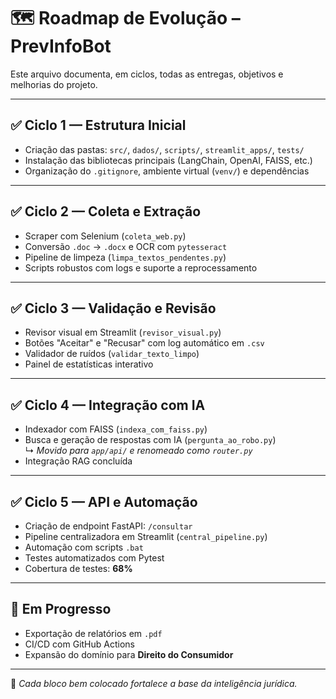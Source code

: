 # 🗺️ Roadmap de Evolução – PrevInfoBot

Este arquivo documenta, em ciclos, todas as entregas, objetivos e melhorias do projeto.

---

## ✅ Ciclo 1 — Estrutura Inicial

- Criação das pastas: `src/`, `dados/`, `scripts/`, `streamlit_apps/`, `tests/`
- Instalação das bibliotecas principais (LangChain, OpenAI, FAISS, etc.)
- Organização do `.gitignore`, ambiente virtual (`venv/`) e dependências

---

## ✅ Ciclo 2 — Coleta e Extração

- Scraper com Selenium (`coleta_web.py`)
- Conversão `.doc` → `.docx` e OCR com `pytesseract`
- Pipeline de limpeza (`limpa_textos_pendentes.py`)
- Scripts robustos com logs e suporte a reprocessamento

---

## ✅ Ciclo 3 — Validação e Revisão

- Revisor visual em Streamlit (`revisor_visual.py`)
- Botões "Aceitar" e "Recusar" com log automático em `.csv`
- Validador de ruídos (`validar_texto_limpo`)
- Painel de estatísticas interativo

---

## ✅ Ciclo 4 — Integração com IA

- Indexador com FAISS (`indexa_com_faiss.py`)
- Busca e geração de respostas com IA (`pergunta_ao_robo.py`)  
  ↳ *Movido para `app/api/` e renomeado como `router.py`*
- Integração RAG concluída

---

## ✅ Ciclo 5 — API e Automação

- Criação de endpoint FastAPI: `/consultar`
- Pipeline centralizadora em Streamlit (`central_pipeline.py`)
- Automação com scripts `.bat`
- Testes automatizados com Pytest
- Cobertura de testes: **68%**

---

## 📌 Em Progresso

- Exportação de relatórios em `.pdf`
- CI/CD com GitHub Actions
- Expansão do domínio para **Direito do Consumidor**

---

🧱 *Cada bloco bem colocado fortalece a base da inteligência jurídica.*
